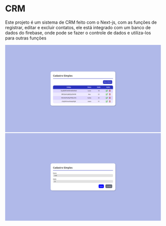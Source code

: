 <h1>CRM</h1>
  
<p>Este projeto é um sistema de CRM feito com o Next-js, com as funções de registrar, editar e excluir contatos, ele está integrado com um banco de dados do firebase, onde pode se fazer o controle de dados e utiliza-los para outras funções</p>

<img src="https://github.com/lulucasalves/crm-project/blob/main/.github/imagem-1.png">
  
<img src="https://github.com/lulucasalves/crm-project/blob/main/.github/imagem-2.png">
